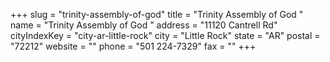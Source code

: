 +++
slug = "trinity-assembly-of-god"
title = "Trinity Assembly of God "
name = "Trinity Assembly of God "
address = "11120 Cantrell Rd"
cityIndexKey = "city-ar-little-rock"
city = "Little Rock"
state = "AR"
postal = "72212"
website = ""
phone = "501 224-7329"
fax = ""
+++
